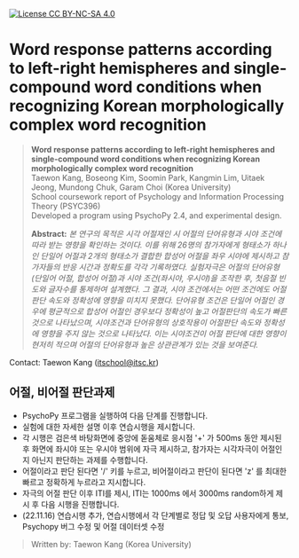 [![License CC BY-NC-SA 4.0](https://img.shields.io/badge/license-CC4.0-blue.svg)](https://raw.githubusercontent.com/NVIDIA/FastPhotoStyle/master/LICENSE.md)

# Word response patterns according to left-right hemispheres and single-compound word conditions when recognizing Korean morphologically complex word recognition
> **Word response patterns according to left-right hemispheres and single-compound word conditions when recognizing Korean morphologically complex word recognition**<br>
> Taewon Kang, Boseong Kim, Soomin Park, Kangmin Lim, Uitaek Jeong, Mundong Chuk, Garam Choi (Korea University)<br>
> School coursework report of Psychology and Information Processing Theory (PSYC396) <br>
> Developed a program using PsychoPy 2.4, and experimental design. <br>
> 
> **Abstract:** *본 연구의 목적은 시각 어절재인 시 어절의 단어유형과 시야 조건에 따라 받는 영향을 확인하는 것이다. 이를 위해 26명의 참가자에게 형태소가 하나인 단일어 어절과 2개의 형태소가 결합한 합성어 어절을 좌우 시야에 제시하고 참가자들의 반응 시간과 정확도를 각각 기록하였다. 실험자극은 어절의 단어유형(단일어 어절, 합성어 어절)과 시야 조건(좌시야, 우시야)을 조작한 후, 첫음절 빈도와 글자수를 통제하여 설계했다. 그 결과, 시야 조건에서는 어떤 조건에도 어절판단 속도와 정확성에 영향을 미치지 못했다. 단어유형 조건은 단일어 어절인 경우에 평균적으로 합성어 어절인 경우보다 정확성이 높고 어절판단의 속도가 빠른 것으로 나타났으며, 시야조건과 단어유형의 상호작용이 어절판단 속도와 정확성에 영향을 주지 않는 것으로 나타났다. 이는 시야조건이 어절 판단에 대한 영향이 현저히 적으며 어절의 단어유형과 높은 상관관계가 있는 것을 보여준다.*

Contact: Taewon Kang (itschool@itsc.kr)

## 어절, 비어절 판단과제
* PsychoPy 프로그램을 실행하여 다음 단계를 진행합니다.
* 실험에 대한 자세한 설명 이후 연습시행을 제시합니다.
* 각 시행은 검은색 바탕화면에 중앙에 돋움체로 응시점 '+' 가 500ms 동안 제시된 후 화면에 좌시야 또는 우시야 범위에 자극 제시하고, 참가자는 시각자극이 어절인지 아닌지 판단하는 과제를 수행합니다.
* 어절이라고 판단 된다면 '/' 키를 누르고, 비어절이라고 판단이 된다면 'z' 를 최대한 빠르고 정확하게 누르라고 지시합니다.
* 자극의 어절 판단 이후 ITI를 제시, ITI는 1000ms 에서 3000ms random하게 제시 후 다음 시행을 진행합니다.
* (22.11.16) 연습시행 추가, 연습시행에서 각 단계별로 정답 및 오답 사용자에게 통보, Psychopy 버그 수정 및 어절 데이터셋 수정

> Written by: Taewon Kang (Korea University)

